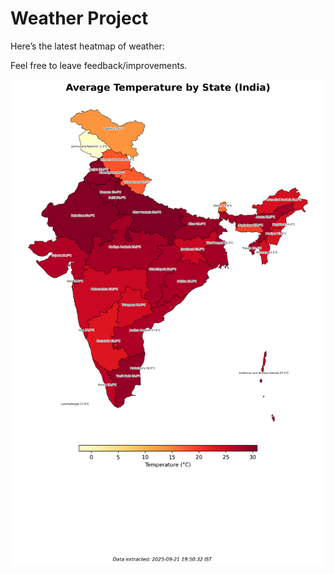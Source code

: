 # Weather Project

Here’s the latest heatmap of weather:

Feel free to leave feedback/improvements.

![India Heatmap](docs/assets/india_heatmap.png?v=D009B3)

